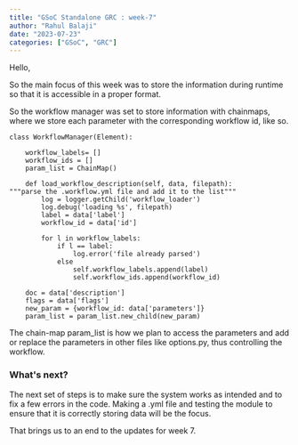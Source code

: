 ```yaml
---
title: "GSoC Standalone GRC : week-7"
author: "Rahul Balaji"
date: "2023-07-23"
categories: ["GSoC", "GRC"]
---
```


Hello,

So the main focus of this week was to store the information during runtime so that it is accessible in a proper format.

So the workflow manager was set to store information with chainmaps, where we store each parameter with the corresponding workflow id,
like so.

```
class WorkflowManager(Element):

	workflow_labels= []
	workflow_ids = []
	param_list = ChainMap()
	
	def load_workflow_description(self, data, filepath):
"""parse the .workflow.yml file and add it to the list"""
		log = logger.getChild('workflow_loader')
		log.debug('loading %s', filepath)
		label = data['label']
		workflow_id = data['id']
		
		for l in workflow_labels:
			if l == label:
				log.error('file already parsed')
			else
				self.workflow_labels.append(label)
				self.workflow_ids.append(workflow_id)
				
	doc = data['description']
	flags = data['flags']
	new_param = {workflow_id: data['parameters']}
	param_list = param_list.new_child(new_param)
```

The chain-map param_list is how we plan to access the parameters and add or replace the parameters in other files like options.py, thus
controlling the workflow.

### What's next?

The next set of steps is to make sure the system works as intended and to fix a few errors in the code. Making a .yml file and testing the 
module to ensure that it is correctly storing data will be the focus.

That brings us to an end to the updates for week 7.
